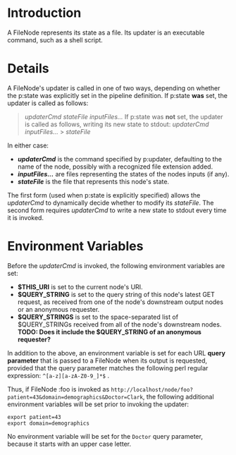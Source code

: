 # Introduction #

A FileNode represents its state as a file.  Its updater is an executable command, such as a shell script.

# Details #

A FileNode's updater is called in one of two ways, depending on whether the p:state was explicitly set in the pipeline definition.  If p:state **was** set, the updater is called as follows:
> _updaterCmd_ _stateFile_ _inputFiles..._
If p:state was **not** set, the updater is called as follows, writing its new state to stdout:
> _updaterCmd_ _inputFiles..._ > _stateFile_

In either case:
  * **_updaterCmd_** is the command specified by p:updater, defaulting to the name of the node, possibly with a recognized file extension added.
  * **_inputFiles..._** are files representing the states of the nodes inputs (if any).
  * **_stateFile_** is the file that represents this node's state.

The first form (used when p:state is explicitly specified) allows the _updaterCmd_ to dynamically decide whether to modify its _stateFile_.  The second form requires _updaterCmd_ to write a new state to stdout every time it is invoked.

# Environment Variables #

Before the _updaterCmd_ is invoked, the following environment variables are set:
  * **$THIS\_URI** is set to the current node's URI.
  * **$QUERY\_STRING** is set to the query string of this node's latest GET request, as received from one of the node's downstream output nodes or an anonymous requester.
  * **$QUERY\_STRINGS** is set to the space-separated list of $QUERY\_STRINGs received from all of the node's downstream nodes.  **TODO: Does it include the $QUERY\_STRING of an anonymous requester?**

In addition to the above, an environment variable is set for each URL **query parameter** that is passed to a FileNode when its output is requested, provided that the query parameter matches the following perl regular expression: `^[a-z][a-zA-Z0-9_]*$` .

Thus, if FileNode :foo is invoked as `http://localhost/node/foo?patient=43&domain=demographics&Doctor=Clark`, the following additional environment variables will be set prior to invoking the updater:
```
export patient=43
export domain=demographics
```
No environment variable will be set for the `Doctor` query parameter, because it starts with an upper case letter.